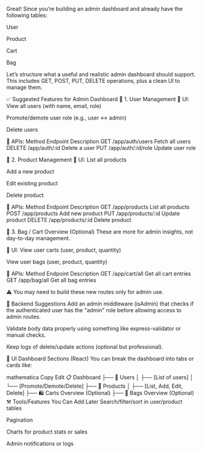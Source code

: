Great! Since you’re building an admin dashboard and already have the following tables:

User

Product

Cart

Bag

Let’s structure what a useful and realistic admin dashboard should support. This includes GET, POST, PUT, DELETE operations, plus a clean UI to manage them.

✅ Suggested Features for Admin Dashboard
🔹 1. User Management
🔸 UI:
View all users (with name, email, role)

Promote/demote user role (e.g., user ↔ admin)

Delete users

🔸 APIs:
Method	Endpoint	Description
GET	/app/auth/users	Fetch all users
DELETE	/app/auth/:id	Delete a user
PUT	/app/auth/:id/role	Update user role

🔹 2. Product Management
🔸 UI:
List all products

Add a new product

Edit existing product

Delete product

🔸 APIs:
Method	Endpoint	Description
GET	/app/products	List all products
POST	/app/products	Add new product
PUT	/app/products/:id	Update product
DELETE	/app/products/:id	Delete product

🔹 3. Bag / Cart Overview (Optional)
These are more for admin insights, not day-to-day management.

🔸 UI:
View user carts (user, product, quantity)

View user bags (user, product, quantity)

🔸 APIs:
Method	Endpoint	Description
GET	/app/cart/all	Get all cart entries
GET	/app/bag/all	Get all bag entries

⚠️ You may need to build these new routes only for admin use.

🧠 Backend Suggestions
Add an admin middleware (isAdmin) that checks if the authenticated user has the "admin" role before allowing access to admin routes.

Validate body data properly using something like express-validator or manual checks.

Keep logs of delete/update actions (optional but professional).

🧩 UI Dashboard Sections (React)
You can break the dashboard into tabs or cards like:

mathematica
Copy
Edit
📋 Dashboard
├── 👤 Users
│   ├── [List of users]
│   └── [Promote/Demote/Delete]
├── 🛒 Products
│   ├── [List, Add, Edit, Delete]
├── 🛍️ Carts Overview (Optional)
├── 🎒 Bags Overview (Optional)
⚒️ Tools/Features You Can Add Later
Search/filter/sort in user/product tables

Pagination

Charts for product stats or sales

Admin notifications or logs

